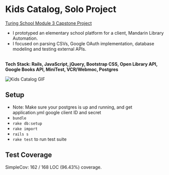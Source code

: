 # Kids Catalog, Solo Project
[Turing School Module 3 Capstone Project](https://github.com/turingschool/lesson_plans/blob/master/ruby_03-professional_rails_applications/self_directed_project.md)<br>

* I prototyped an elementary school platform for a client, Mandarin Library Automation.
* I focused on parsing CSVs, Google OAuth implementation, database modeling and testing external APIs.<br><br>

**Tech Stack: Rails, JavaScript, jQuery, Bootstrap CSS, Open Library API, Google Books API, MiniTest, VCR/Webmoc, Postgres**

![Kids Catalog GIF](http://g.recordit.co/R0DynxB9nj.gif)

## Setup

* Note: Make sure your postgres is up and running, and get application.yml google client ID and secret
* `bundle`
* `rake db:setup`
* `rake import`
* `rails s`
* `rake test` to run test suite

## Test Coverage
SimpleCov: 162 / 168 LOC (96.43%) coverage.